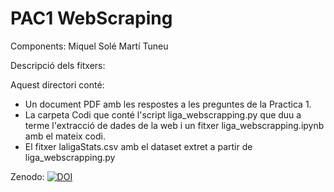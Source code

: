 # PAC1 WebScraping

Components:
Miquel Solé
Martí Tuneu

Descripció dels fitxers:

Aquest directori conté:
 - Un document PDF amb les respostes a les preguntes de la Practica 1.
 - La carpeta Codi que conté l'script liga_webscrapping.py que duu a terme l'extracció de dades de la web i un fitxer liga_webscrapping.ipynb amb el mateix codi.
 - El fitxer laligaStats.csv amb el dataset extret a partir de liga_webscrapping.py
 

Zenodo: [![DOI](https://zenodo.org/badge/DOI/10.5281/zenodo.5636156.svg)](https://doi.org/10.5281/zenodo.5636156)
 
